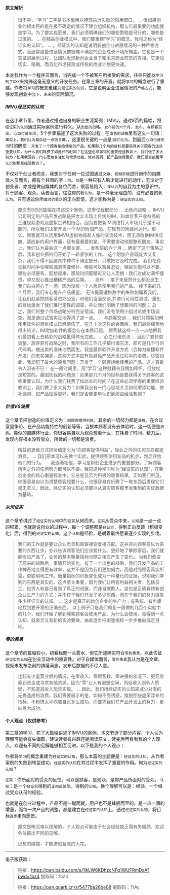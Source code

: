 #### 原文解析

>很不幸，“学习”二字是书本里用以掩饰执行失败的惯用借口。
>...
>但如果创业的根本目的是在极不确定的情况下建立组织机构，那么它最重要的功能就是学习。为了要实现愿景，我们必须明确我们的哪些策略是可行的，哪些是过激的。
>...
>在精益创业模式中，我们要重建“学习”的概念。我将之称为“经证实的认知”。
>...
>。经证实的认知是说明新创企业进展情况的一种严格方式，而通常这些进展情况被极端不确定的企业成长环境所掩盖。它也是一个实证的展示过程，让团队发现新创企业当下和未来商业前景的真相。它更加切实、精确，而且比市场预测或传统的商业计划更快速。

本身我作为一个程序员而言，当完成一个不被客户所接受的需求，往往只能以`学习到了XXX`来掩饰这毫无意义的开发任务。在第三章的开篇，就将`学习`的概念进行了重建。作者将`学习`的概念重建为`经证实的认知`，它是说明企业进展情况的`严格方式`，能够发现创业中`当下`、`未来`的实际情况。

##### IMVU经证实的认知

在这小章节里，作者通过描述自身的职业生涯案例：IMVU，通过8页的篇幅，将`经证实的认知`通过实际案例进行释义。从`出色的战略`、`发布前的六个月`、`发布`、`与顾客交谈`、`心血付诸东流`，5个步骤描述了这次失败的过程；在`出色的战略`里有这么一句话：`事实上，我们认为最后这一点很关键。`，这里很关键的一点是:`我们认为`，到最后`心血付诸东流`时的醒悟：`开发了一个顾客拒绝使用的产品。如果那几个月的目标是要获得关于顾客的这些重要认知，为什么我们耗费了如此长的时间？在这些必须学得的重要经验教训上，我们做了多大努力？如果我没有一门心思地关注如何增添功能、修补漏洞、把产品做得更好，我们是否能更早认识到那些经验教训？`。

不仅对于创业者而言，我想对于任何一位试图通过`文章`、`视频剪辑`进行创作的自媒体人员而言，都有个共同的字：`创`。`创`是一种只有人脑才能进行的动作，无论对于创业者、亦或是做自媒体的各位而言，很容易陷入：`我认为`的自我为主的意识中。对于顾客、观众、读者而言，往往你的`我认为`，是一种毫无理由的、没有必要的`我认为`。只有通过你所`面对的受众`的正向反馈，这才能称为是：`经证实的认知`。

>原文有8页的篇幅在描述这个案例，这里仅截取部分
>...
>出色的战略
>...
>IMVU公司制定的产品开发战略是把大众市场上传统的IM，和单位客户收益高的三维视频游戏及虚拟世界相结合。因为要把新IM网络打入市场几乎是不可能的，所以我们决定开发一个IM的附加产品，在现有的网络间运行。那么，顾客就可以选用IMVU虚拟物品和人像的交流技术，而无须改换IM供应商、适应新的用户界面，还有最重要的是，不需要挪动他那整班朋友。事实上，我们认为最后这一点很关键。
>...
>发布前的六个月
>...
>确定了这个策略之后，我和创业搭档们开始了一轮紧张的工作。
>这个附加产品既庞大又复杂，我们不得不回避其中种种不确定部分，只求把它及时完成。
>我们花费无数时间争论哪些漏洞需要修补、哪些可以暂且忍受，哪些功能可以不要、哪些必须要有。回想起来，那段时间既精彩又让人恐惧：我们对成功满怀憧憬，却又担心推出糟糕产品的后果。
>...
>发布
>...
>接下来居然什么都没发生！我们白白担心了一场，因为没有一个人愿意使用我们的产品。
>接下来的几个月里，我们专心提升产品质量。
>无法提高销售数字的失败刺痛着我们，让我们赶紧把顾客请进办公室，和他们当面交谈,并进行可用性测试。量化的目标激发了我们推行定性的调查，并让我们明确了想要问的问题；
>总之，我们的整个市场战略分析完全错误。我们没有使用小组讨论或市场调查，而是通过试验实证地弄清了这一点。
>...
>与顾客交谈
>...
>我们对顾客如何使用软件的思维模式已经落伍了。在几十次这样的会面后，我们最终痛苦地得出结论，IM附加软件的概念存在本质问题。
>顾客就这样一点一点地把我们最初看上去精彩的战略批得体无完肤。
>...
>心血付诸东流
>...
>当到了要转型调整、放弃原有战略之时，我所有的工作几乎都付诸东流，那可是几千行的代码啊。被出卖的滋味油然而生。我是最新软件开发方式（合称为敏捷软件开发）的忠实拥趸，这种方式本应有助避免产品开发过程中的浪费，尽管如此，我却犯了最大的浪费问题：开发了一个顾客拒绝使用的产品。这才真是令人沮丧不已！
>在一段时间里，用“学习”这种慰藉令我稍加释怀，但放松是短暂的。最困扰我的问题是：如果那几个月的目标是要获得关于顾客的这些重要认知，为什么我们耗费了如此长的时间？在这些必须学得的重要经验教训上，我们做了多大努力？如果我没有一门心思地关注如何增添功能、修补漏洞、把产品做得更好，我们是否能更早认识到那些经验教训？

##### 价值VS浪费

这个章节把创造的价值定义为：`向顾客提供利益`，其余的一切努力都是`浪费`。在会议室里争论、在产品功能特性的创新等等，当根本顾客没有去体验时，这一切便是`浪费`。类似的自媒体行业，你很容易自以为观众想看什么，在耗费了时间、精力后，发现内容根本没有受众，所做的一切都是浪费。

>精益的思维方式把价值定义为“向顾客提供利益”，除此之外的任何东西都是浪费。
>...
>我们原本可以先做个实验，提供顾客使用新品的机会，然后评估他们的行为。
>...
>我逐渐相信，学习是新创企业进步的重要部分。了解顾客所需之外的任何努力都可以不要。我把这种学习称为“经证实的认知”，在新创企业的核心衡量标准中，它总是显示为积极的改善结果。正如我们所见，你很容易自以为清楚顾客想要什么，也很容易在折腾了一堆东西后发现它们毫无意义。因此，经证实的认知必须要以从真实顾客那里收集到的实证数据为基础。

##### 从何证实

这个章节讲述了`经证实的认知`中的`证实`从何而来。`证实`从受众中来，`认知`是一点一点的积累，也就是说创业的过程中，每一个调整都是`经证实`，得到正向反馈（积极变化）后，得到的`经证实的认知`，这个`认知`是经验，是朝着最终愿景逐步实现的步伐。

>
>我们的工作就是要让企业愿景和顾客接受度相匹配。这并非向顾客自以为需要的东西让步，亦非告诉顾客他们应该要什么。更好地了解顾客后，我们就能改进产品了，业务的基本衡量指标也随之相应产生了变化。
>当我们改变了原来的战略后，事情开始变化。有了一个出色的战略，我们开发产品的工作神奇地变得更有效率，这并不是因为我们更加努力，而是对照顾客真实所需，更聪明地工作。衡量指标的积极变化成为一种量化的证据，说明我们学到的东西是真实的。这点至关重要，因为我们让所有利益相关者，包括员工、投资人和自己看到了真正的进展，而非自欺欺人。这也是正确看待新创企业生产力的方式：并不在于我们开发了多少东西，而在于我们的努力换来多少经证实的认知。
>...
>这才是真正的新创企业的生产力：有系统、有步骤地找到要开发的正确东西。
>以上例子只是我们周复一周做的几百个实验中的几个，我们开始了解到哪些顾客会使用产品、为什么会使用。每得到一点认知，就表示又有新的实验要做，由此逐步把衡量指标一步步推向既定目标。

##### 零的愚勇

这个章节的篇幅较小，初看标题一头雾水，但它所述确实符合`零的愚勇`，以此佐证`经证实的认知`在创业活动中的重要性。对于自媒体而言，`零的愚勇`我认为是在文章、视频未发布之前的踌躇满志，发布后数据的不尽人意。

>比起有少量营业额的情况，在零收入、零顾客数、零进展的状况下，更容易筹到资金或寻求其他资源。因为“零”让人有遐想空间，而低收入则令人质疑，不知道高收入能否实现。
>...
>因此，我们用经证实的认知来减少对零的无畏造成的浪费。我们需要展示的是，如何不受诱惑，摆脱那些虚荣浮夸的指标，不粉饰太平吹嘘自己多么成功，而要凭我们在产品开发上的努力，走向巨大成功。

#### 个人观点（仅供参考）

第三章的学习，花了大篇幅讲述了IMVU的案例，本文节选了部分内容，个人认为理解可能会有失偏颇，建议读者有兴趣还是阅读原文，读完后再看看我的个人观点，欢迎有不同的见解能够相互促进。以下是我的个人观点：

作者将`学习`的概念重建为`经证实的认知`，那么本篇的主题便是：`经证实的认知`。从作者案例的失败到转型成功，`经证实的认知`在其过程中发挥了重要的作用。何为`经证实的认知`？

`证实`：你所面对的受众的反馈。可以是顾客，是观众，是你产品所面对的受众。
`认知`：是一个`经证实`得到的`正向反馈`后，得到的`认知`。换个理解可以是：经验，一个经过受众认可的经验。

也就是在创业过程中，产品不是一蹴而就，用户也不是蜂拥而至的。是一点一滴的增量，而每一次产品的调整，都是建立在`经证实的认知`上，通过`经证实的认知`，将目标`逐步`走向愿景。

>原文是晦涩难以理解的，个人观点可能由于社会经验缺乏而有失偏颇，欢迎各位提出不同的见解。
>
>思想的碰撞，才能迸溅智慧的火花。

-----------

电子版获取：

>链接：https://pan.baidu.com/s/1lkLW6KDhzcNFg1WUFRmDxA?pwd=1bz4 
>提取码：1bz4
>
>链接：https://pan.quark.cn/s/5477ba26be08 
>提取码：7tAy
